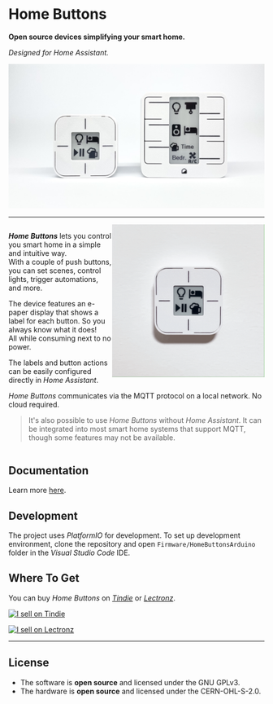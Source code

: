 # Home Buttons

**Open source devices simplifying your smart home.**

*Designed for Home Assistant.*

<img width="700" src="docs/assets/hb_header.jpeg">

---

<div style="display: inline-block;" markdown>

<img align="right" width="300" src="docs/assets/mini_click.gif">

***Home Buttons*** lets you control you smart home in a simple and intuitive way.  
With a couple of push buttons, you can set scenes, control lights, trigger automations, and more.

The device features an e-paper display that shows a label for each button. So you always know what it does!  
All while consuming next to no power.

The labels and button actions can be easily configured directly in *Home Assistant*.

*Home Buttons* communicates via the MQTT protocol on a local network. No cloud required.

> It's also possible to use *Home Buttons* without *Home Assistant*. It can be integrated into most smart home systems that support MQTT, though some features may not be available.

</div>

## Documentation

Learn more [here](https://docs.home-buttons.com).

## Development

The project uses *PlatformIO* for development. To set up development environment, clone the repository and open `Firmware/HomeButtonsArduino` 
folder in the *Visual Studio Code* IDE.

## Where To Get

You can buy *Home Buttons* on [*Tindie*](https://www.tindie.com/stores/plab/?ref=offsite_badges&utm_source=sellers_nplan&utm_medium=badges&utm_campaign=badge_medium) or
[*Lectronz*](https://www.lectronz.com/stores/plab).

<a href="https://www.tindie.com/stores/plab/?ref=offsite_badges&utm_source=sellers_nplan&utm_medium=badges&utm_campaign=badge_medium"><img src="https://d2ss6ovg47m0r5.cloudfront.net/badges/tindie-mediums.png" alt="I sell on Tindie" width="150" height="78"></a>

<a href="https://www.lectronz.com/stores/plab"><img alt="I sell on Lectronz" src="https://www.lectronz.com/static/badges/i-sell-on-lectronz-medium.png" /></a>

---

## License

- The software is **open source** and licensed under the GNU GPLv3.  
- The hardware is **open source** and licensed under the CERN-OHL-S-2.0.
